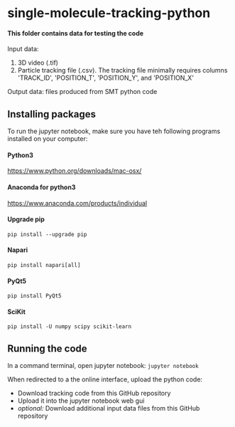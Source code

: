 # single-molecule-tracking-python
#### This folder contains data for testing the code

Input data:     
1. 3D video (.tif) 
2. Particle tracking file (.csv). The tracking file minimally requires columns 
  'TRACK_ID', 'POSITION_T', 'POSITION_Y', and 'POSITION_X'    

Output data: files produced from SMT python code

## Installing packages

To run the jupyter notebook, make sure you have teh following programs installed on your computer: 

#### Python3 
https://www.python.org/downloads/mac-osx/

#### Anaconda for python3 
https://www.anaconda.com/products/individual

#### Upgrade pip 
`pip install --upgrade pip`

#### Napari 
`pip install napari[all]`

#### PyQt5 
`pip install PyQt5`

#### SciKit 
`pip install -U numpy scipy scikit-learn`

## Running the code 
In a command terminal, open jupyter notebook: 
`jupyter notebook` 

When redirected to a the online interface, upload the python code: 
* Download tracking code from this GitHub repository 
* Upload it into the jupyter notebook web gui
* *optional:* Download additional input data files from this GitHub repository 
